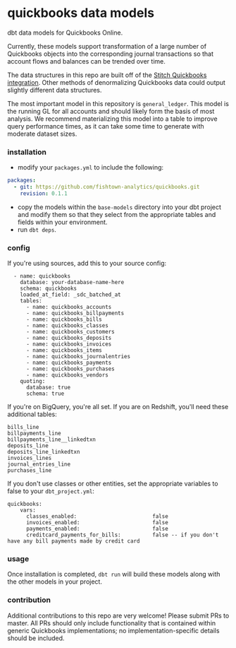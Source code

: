 # quickbooks data models

dbt data models for Quickbooks Online.

Currently, these models support transformation of a large number of Quickbooks objects into the corresponding journal transactions so that account flows and balances can be trended over time.

The data structures in this repo are built off of the [Stitch Quickbooks integration](https://www.stitchdata.com/integrations/quickbooks-online/). Other methods of denormalizing Quickbooks data could output slightly different data structures.

The most important model in this repository is `general_ledger`. This model is the running GL for all accounts and should likely form the basis of most analysis. We recommend materializing this model into a table to improve query performance times, as it can take some time to generate with moderate dataset sizes.


### installation

- modify your `packages.yml` to include the following:
```YAML
packages:
  - git: https://github.com/fishtown-analytics/quickbooks.git
    revision: 0.1.1
```
- copy the models within the `base-models` directory into your dbt project and modify them so that they select from the appropriate tables and fields within your environment.
- run `dbt deps`.

### config

If you're using sources, add this to your source config:

```
  - name: quickbooks
    database: your-database-name-here
    schema: quickbooks
    loaded_at_field: _sdc_batched_at
    tables:
      - name: quickbooks_accounts
      - name: quickbooks_billpayments
      - name: quickbooks_bills
      - name: quickbooks_classes
      - name: quickbooks_customers
      - name: quickbooks_deposits
      - name: quickbooks_invoices
      - name: quickbooks_items
      - name: quickbooks_journalentries
      - name: quickbooks_payments
      - name: quickbooks_purchases
      - name: quickbooks_vendors
    quoting:
      database: true
      schema: true
```

If you're on BigQuery, you're all set. If you are on Redshift, you'll need these additional tables:

```
bills_line
billpayments_line
billpayments_line__linkedtxn
deposits_line
deposits_line_linkedtxn
invoices_lines
journal_entries_line
purchases_line
```

If you don't use classes or other entities, set the appropriate variables to false to your `dbt_project.yml`:

```
quickbooks:
    vars:
      classes_enabled:                        false
      invoices_enabled:                       false
      payments_enabled:                       false
      creditcard_payments_for_bills:          false -- if you don't have any bill payments made by credit card
```

### usage

Once installation is completed, `dbt run` will build these models along with the other models in your project.

### contribution

Additional contributions to this repo are very welcome! Please submit PRs to master. All PRs should only include functionality that is contained within generic Quickbooks implementations; no implementation-specific details should be included.
